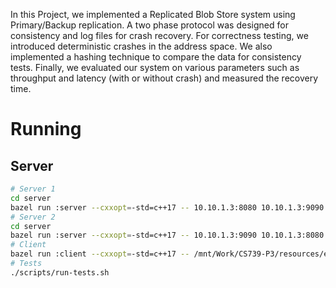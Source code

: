 In this Project, we implemented a Replicated Blob Store system using Primary/Backup replication. A two phase protocol was designed for consistency and log files for crash recovery. For correctness testing, we introduced deterministic crashes in the address space. We also implemented a hashing technique to compare the data for consistency tests. Finally, we evaluated our system on various parameters such as throughput and latency (with or without crash) and measured the recovery time.


# Running
## Server
```sh
# Server 1
cd server
bazel run :server --cxxopt=-std=c++17 -- 10.10.1.3:8080 10.10.1.3:9090 /mnt/Work/CS739-P3/store1
# Server 2
cd server
bazel run :server --cxxopt=-std=c++17 -- 10.10.1.3:9090 10.10.1.3:8080 /mnt/Work/CS739-P3/store2
# Client
bazel run :client --cxxopt=-std=c++17 -- /mnt/Work/CS739-P3/resources/exec.conf
# Tests
./scripts/run-tests.sh
```
